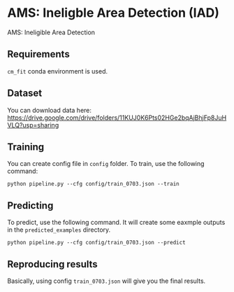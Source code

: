 # AMS: Ineligble Area Detection (IAD)
AMS: Ineligible Area Detection

## Requirements
`cm_fit` conda environment is used.

## Dataset
You can download data here: https://drive.google.com/drive/folders/11KUJ0K6Pts02HGe2bqAjBhjFp8JuHVLQ?usp=sharing


## Training 

You can create config file in `config` folder. To train, use the following command:
```
python pipeline.py --cfg config/train_0703.json --train
```
## Predicting

To predict, use the following command. It will create some eaxmple outputs in the `predicted_examples` directory.
```
python pipeline.py --cfg config/train_0703.json --predict
```

## Reproducing results
Basically, using config `train_0703.json` will give you the final results.
